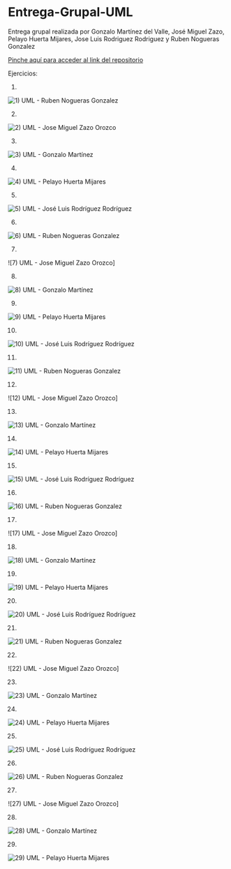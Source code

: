 # Entrega-Grupal-UML

Entrega grupal realizada por Gonzalo Martínez del Valle, José Miguel Zazo, Pelayo Huerta Mijares, Jose Luis Rodriguez Rodriguez y Ruben Nogueras Gonzalez

[Pinche aquí para acceder al link del repositorio](https://github.com/rnoguer22/Entrega-Grupal-UML.git)

Ejercicios:

1)
![1) UML - Ruben Nogueras Gonzalez](https://user-images.githubusercontent.com/91721762/152857412-398b1c72-42cc-4695-abd8-95982eb3902d.png)

2)
![2) UML -  Jose Miguel Zazo Orozco]()

3)
![3) UML - Gonzalo Martínez](https://user-images.githubusercontent.com/91721237/153052368-58d34a8d-c9d4-4e44-b382-13f2c91087e2.png)

4)
![4) UML - Pelayo Huerta Mijares](https://user-images.githubusercontent.com/91721764/153464279-66f31bca-c98d-4590-bb29-db1b64ae4864.png)

5)
![5) UML - José Luis Rodríguez Rodríguez](https://user-images.githubusercontent.com/91721888/152859669-256598d0-5240-4f64-bc41-cbffa3b6a695.png)

6)
![6) UML - Ruben Nogueras Gonzalez](https://user-images.githubusercontent.com/91721762/152857453-832ed0e7-d7ac-4298-a183-381050469050.png)

7)
![7) UML -  Jose Miguel Zazo Orozco]

8)
![8) UML - Gonzalo Martínez](https://user-images.githubusercontent.com/91721237/153052403-a01e08b8-e684-43b0-ac0c-998a3af9fc67.png)

9)
![9) UML - Pelayo Huerta Mijares](https://user-images.githubusercontent.com/91721764/153464481-b882c77b-5008-4846-a693-13dc2290dee2.png)

10)
![10) UML - José Luis Rodríguez Rodríguez](https://user-images.githubusercontent.com/91721888/152859801-a6d16c86-2edb-4af8-9f39-3677611f113f.png)

11)
![11) UML - Ruben Nogueras Gonzalez](https://user-images.githubusercontent.com/91721762/152857505-dca8633b-b729-468b-93bf-28654f7bd07a.png)

12)
![12) UML -  Jose Miguel Zazo Orozco]

13)
![13) UML - Gonzalo Martínez](https://user-images.githubusercontent.com/91721237/153052458-f5c42e5d-d5f7-42fc-9b7b-8c4b9469a807.png)

14)
![14) UML - Pelayo Huerta Mijares](https://user-images.githubusercontent.com/91721764/153464566-aac6407c-8a91-44d5-ada4-6ed22e61b905.png)

15)
![15) UML - José Luis Rodríguez Rodríguez](https://user-images.githubusercontent.com/91721888/152859843-99e2efc0-aace-4a39-8119-dd619ae1bac4.png)

16)
![16) UML - Ruben Nogueras Gonzalez](https://user-images.githubusercontent.com/91721762/152857542-4012c7dc-ace2-428a-a945-2a6c1f732a6f.png)

17)
![17) UML -  Jose Miguel Zazo Orozco]

18)
![18) UML - Gonzalo Martínez](https://user-images.githubusercontent.com/91721237/153257020-90c0e294-28d5-4745-8b19-95465512d3af.png)

19)
![19) UML - Pelayo Huerta Mijares](https://user-images.githubusercontent.com/91721764/153464622-69e37f7b-d0db-44fb-ab8a-ed5ee1f0eedb.png)

20)
![20) UML - José Luis Rodríguez Rodríguez](https://user-images.githubusercontent.com/91721888/152859880-0123b15a-d5f9-4c3a-9cc0-c9576bd1aa91.png)

21)
![21) UML - Ruben Nogueras Gonzalez](https://user-images.githubusercontent.com/91721762/152857579-97eb824f-9a58-416d-a767-c06223533dbf.png)

22)
![22) UML -  Jose Miguel Zazo Orozco]

23)
![23) UML - Gonzalo Martínez](https://user-images.githubusercontent.com/91721237/153257053-e249835f-b6b2-42d4-a32e-c6b53ea7c608.png)

24)
![24) UML - Pelayo Huerta Mijares](https://user-images.githubusercontent.com/91721764/153464653-57791279-dbf3-4ec2-b65f-eddfbfdc1167.png)

25)
![25) UML - José Luis Rodríguez Rodríguez](https://user-images.githubusercontent.com/91721888/152859928-5582d630-43ec-42ac-8384-738630c588f3.png)

26)
![26) UML - Ruben Nogueras Gonzalez](https://user-images.githubusercontent.com/91721762/152857612-ecc8a9d5-37b5-41d9-a0d9-3138999c498f.png)

27)
![27) UML -  Jose Miguel Zazo Orozco]

28)
![28) UML - Gonzalo Martínez](https://user-images.githubusercontent.com/91721237/153257120-eaa30614-5397-4409-aae0-7df053bb6242.png)

29)
![29) UML - Pelayo Huerta Mijares](https://user-images.githubusercontent.com/91721764/153464759-724ef07a-efb2-4aa4-8525-d8b3b30cb0d8.png)


